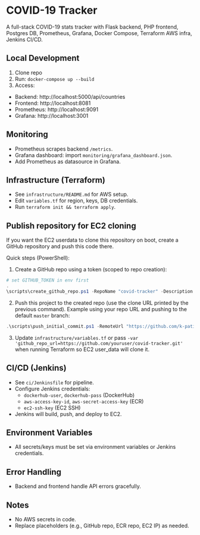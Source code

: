 # COVID-19 Tracker

A full-stack COVID-19 stats tracker with Flask backend, PHP frontend, Postgres DB, Prometheus, Grafana, Docker Compose, Terraform AWS infra, Jenkins CI/CD.

## Local Development
1. Clone repo
2. Run: `docker-compose up --build`
3. Access:
  - Backend: http://localhost:5000/api/countries
  - Frontend: http://localhost:8081
  - Prometheus: http://localhost:9091
  - Grafana: http://localhost:3001

## Monitoring
- Prometheus scrapes backend `/metrics`.
- Grafana dashboard: import `monitoring/grafana_dashboard.json`.
- Add Prometheus as datasource in Grafana.

## Infrastructure (Terraform)
- See `infrastructure/README.md` for AWS setup.
- Edit `variables.tf` for region, keys, DB credentials.
- Run `terraform init && terraform apply`.

## Publish repository for EC2 cloning
If you want the EC2 userdata to clone this repository on boot, create a GitHub repository and push this code there.

Quick steps (PowerShell):

1. Create a GitHub repo using a token (scoped to repo creation):

```powershell
# set GITHUB_TOKEN in env first
.
\scripts\create_github_repo.ps1 -RepoName "covid-tracker" -Description "My covid tracker"
```

2. Push this project to the created repo (use the clone URL printed by the previous command). Example using your repo URL and pushing to the default `master` branch:

```powershell
.\scripts\push_initial_commit.ps1 -RemoteUrl "https://github.com/k-patidar/covid19-treaker.git" -Branch master
```

3. Update `infrastructure/variables.tf` or pass `-var 'github_repo_url=https://github.com/youruser/covid-tracker.git'` when running Terraform so EC2 user_data will clone it.

## CI/CD (Jenkins)
- See `ci/Jenkinsfile` for pipeline.
- Configure Jenkins credentials:
  - `dockerhub-user`, `dockerhub-pass` (DockerHub)
  - `aws-access-key-id`, `aws-secret-access-key` (ECR)
  - `ec2-ssh-key` (EC2 SSH)
- Jenkins will build, push, and deploy to EC2.

## Environment Variables
- All secrets/keys must be set via environment variables or Jenkins credentials.

## Error Handling
- Backend and frontend handle API errors gracefully.

## Notes
- No AWS secrets in code.
- Replace placeholders (e.g., GitHub repo, ECR repo, EC2 IP) as needed.
